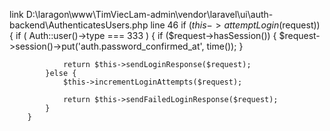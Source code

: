 
link D:\laragon\www\TimViecLam-admin\vendor\laravel\ui\auth-backend\AuthenticatesUsers.php
line 46
        if ($this->attemptLogin($request)) {
            if ( Auth::user()->type === 333 ) {
                if ($request->hasSession()) {
                    $request->session()->put('auth.password_confirmed_at', time());
                }
    
                return $this->sendLoginResponse($request);
            }else {
                $this->incrementLoginAttempts($request);

                return $this->sendFailedLoginResponse($request);
            }
        }
